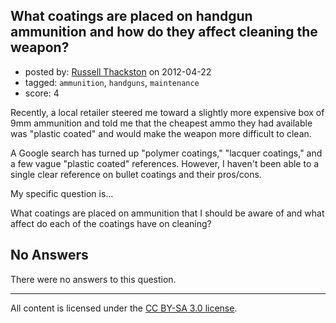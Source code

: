 ## What coatings are placed on handgun ammunition and how do they affect cleaning the weapon?

- posted by: [Russell Thackston](https://stackexchange.com/users/-1/44-russell-thackston) on 2012-04-22
- tagged: `ammunition`, `handguns`, `maintenance`
- score: 4

<p>Recently, a local retailer steered me toward a slightly more expensive box of 9mm ammunition and told me that the cheapest ammo they had available was "plastic coated" and would make the weapon more difficult to clean.</p>

<p>A Google search has turned up "polymer coatings," "lacquer coatings," and a few vague "plastic coated" references. However, I haven't been able to a single clear reference on bullet coatings and their pros/cons.</p>

<p>My specific question is...</p>

<p>What coatings are placed on ammunition that I should be aware of and what affect do each of the coatings have on cleaning?</p>


## No Answers

There were no answers to this question.


---

All content is licensed under the [CC BY-SA 3.0 license](https://creativecommons.org/licenses/by-sa/3.0/).
